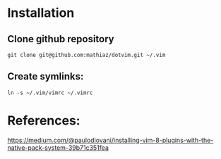 # Installation

## Clone github repository

    git clone git@github.com:mathiaz/dotvim.git ~/.vim

## Create symlinks:

    ln -s ~/.vim/vimrc ~/.vimrc

# References:

https://medium.com/@paulodiovani/installing-vim-8-plugins-with-the-native-pack-system-39b71c351fea
